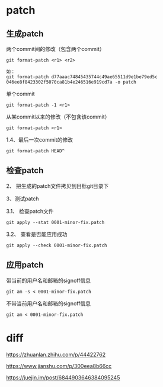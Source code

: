 
# patch

## 生成patch

两个commit间的修改（包含两个commit）

```
git format-patch <r1> <r2>

如：
git format-patch d77aaac74845435744c49ae65511d9e1be79ed5c 046ee8f8423302f5070ca81b4e246516e919cd7a -o patch
```

单个commit

```
git format-patch -1 <r1>
```

从某commit以来的修改（不包含该commit）

```
git format-patch <r1>
```

1.4、最后一次commit的修改

```
git format-patch HEAD^
```

## 检查patch

2、 把生成的patch文件拷贝到目标git目录下

3、测试patch

3.1、 检查patch文件

```
git apply --stat 0001-minor-fix.patch
```

3.2、 查看是否能应用成功

```
git apply --check 0001-minor-fix.patch
```

## 应用patch


带当前的用户名和邮箱的signoff信息

```
git am -s < 0001-minor-fix.patch
```

不带当前用户名和邮箱的signoff信息

```
git am < 0001-minor-fix.patch
```


# diff

https://zhuanlan.zhihu.com/p/44422762


https://www.jianshu.com/p/300eea8b66cc

https://juejin.im/post/6844903646384095245
